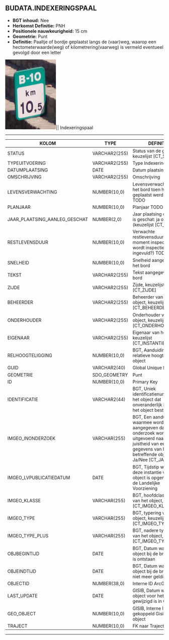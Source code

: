 ﻿## BUDATA.INDEXERINGSPAAL


* __BGT inhoud:__ Nee
* __Herkomst Definitie:__ PNH
* __Positionele nauwkeurigheid:__ 15 cm
* __Geometrie:__ Punt
* __Definitie:__ Paaltje of bordje geplaatst langs de (vaar)weg, waarop een hectometerwaarde(weg) of kilometrering(vaarweg) is vermeld eventueel gevolgd door een letter


![indexeringspaal](indexeringspaal.png)||
Indexeringspaal

***

|KOLOM                               |TYPE              |DEFINITIE|
|------                              |----              |-----    |
|STATUS                              |VARCHAR2(255)     |Status van de gegevens, keuzelijst [CT_STATUS]|
|TYPEUITVOERING                      |VARCHAR2(255)     |Type Indexeringspaal|
|DATUMPLAATSING                      |DATE              |Datum plaatsing|
|OMSCHRIJVING                        |VARCHAR2(255)     |Omschrijving|
|LEVENSVERWACHTING                   |NUMBER(10,0)      |Levensverwachting van het bord toen het geplaatst werd(jaren) TODO|
|PLANJAAR                            |NUMBER(10,0)      |Planjaar TODO|
|JAAR_PLAATSING_AANLEG_GESCHAT       |NUMBER(2,0)       |Jaar plaatsing of aanleg is geschat: ja of nee (keuzelijst [CT_JA_NEE])|
|RESTLEVENSDUUR                      |NUMBER(10,0)      |Verwachte restlevensduur vanaf moment inspect (waar wordt inspectiedatum ingevuld?) TODO|
|SNELHEID                            |NUMBER(10,0)      |Snelheid aangegeven op het bord|
|TEKST                               |VARCHAR2(255)     |Tekst aangegeven op het bord|
|ZIJDE                               |VARCHAR2(255)     |Zijde, keuzelijst [CT_ZIJDE]|
|BEHEERDER                           |VARCHAR2(255)     |Beheerder van het object, keuzelijst [CT_BEHEERDER]|
|ONDERHOUDER                         |VARCHAR2(255)     |Onderhouder van het object, keuzelijst [CT_ONDERHOUDER]|
|EIGENAAR                            |VARCHAR2(255)     |Eigenaar van het object, keuzelijst [CT_INSTANTIE]|
|RELHOOGTELIGGING                    |NUMBER(10,0)      |BGT, Aanduiding voor de relatieve hoogte van het object|
|GUID                                |VARCHAR2(40)      |Global Unique Identifier|
|GEOMETRIE                           |SDO_GEOMETRY      |Punt|
|ID                                  |NUMBER(10,0)      |Primary Key|
|IDENTIFICATIE                       |VARCHAR2(44)      |BGT, Uniek identificatienummer voor het object dat onveranderlijk is zolang het object bestaat|
|IMGEO_INONDERZOEK                   |VARCHAR(255)      |BGT, Een aanduiding waarmee wordt aangegeven dat een onderzoek wordt uitgevoerd naar de juistheid van een of meer gegevens van het betreffende object: Ja/Nee [CT_JA_NEE] |
|IMGEO_LVPUBLICATIEDATUM             |DATE              |BGT, Tijdstip waarop deze instantie van het object is opgenomen in de Landelijke Voorziening|
|IMGEO_KLASSE                        |VARCHAR(255)      |BGT, hoofdclassificatie van het object, keuzelijst [CT_IMGEO_KLASSE]|
|IMGEO_TYPE                          |VARCHAR(255)      |BGT, typering van het object, keuzelijst [CT_IMGEO_TYPE] |
|IMGEO_TYPE_PLUS                     |VARCHAR(255)      |BGT, nadere typering van het object, keuzelijst [CT_IMGEO_TYPE_PLUS]|
|OBJBEGINTIJD                        |DATE              |BGT, Datum waarop het object bij de bronhouder is ontstaan|
|OBJEINDTIJD                         |DATE              |BGT, Datum waarop het object bij de bronhouder niet meer geldig is|
|OBJECTID                            |NUMBER(38,0)      |Interne ID ArcGIS|
|LAST_UPDATE                         |DATE              |GISIB, Datum waarop het object voor het laatst gewijzigd is in GISIB|
|GEO_OBJECT                          |NUMBER(10,0)      |GISIB, Interne ID van gekoppeld Gisib geo object|
|TRAJECT                             |NUMBER(10,0)      |FK naar Traject|

***
